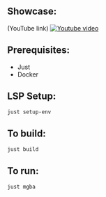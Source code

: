 ## Showcase:
(YouTube link)
[![Youtube video](https://img.youtube.com/vi/X6lr4nuXdyg/0.jpg)](https://www.youtube.com/watch?v=X6lr4nuXdyg)

## Prerequisites:
* Just
* Docker

## LSP Setup:
`just setup-env`

## To build:
`just build`

## To run:
`just mgba`
